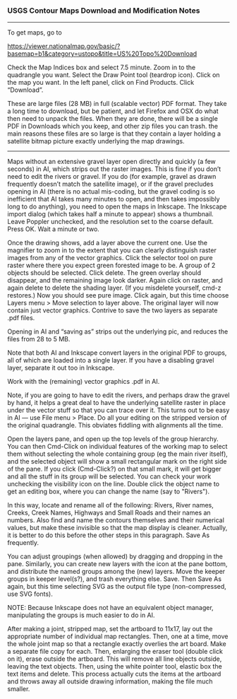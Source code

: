 ### USGS Contour Maps Download and Modification Notes
 
-------------

To get maps, go to

https://viewer.nationalmap.gov/basic/?basemap=b1&category=ustopo&title=US%20Topo%20Download


Check the Map Indices box and select 7.5 minute.  Zoom in to the quadrangle you want.  Select the Draw Point tool (teardrop icon).  Click on the map you want.  In the left panel, click on Find Products.  Click “Download”.

These are large files (28 MB) in full (scalable vector) PDF format.  They take a long time to download, but be patient, and let Firefox and OSX do what then need to unpack the files.  When they are done, there will be a single PDF in Downloads which you keep, and other zip files you can trash.  the main reasons these files are so large is that they contain a layer holding a satellite bitmap picture exactly underlying the map drawings.

-----

Maps without an extensive gravel layer open directly and quickly (a few seconds) in AI, which strips out the raster images.  This is fine if you don’t need to edit the rivers or gravel.  If you do (for example, gravel as drawn frequently doesn’t match the satellite image), or if the gravel precludes opening in AI (there is no actual mis-coding, but the gravel coding is so inefficient that AI takes many minutes to open, and then takes impossibly long to do anything), you need to open the maps in Inkscape.  The Inkscape import dialog (which takes half a minute to appear) shows a thumbnail.  Leave Poppler unchecked, and the resolution set to the coarse default.  Press OK.  Wait a minute or two.

Once the drawing shows, add a layer above the current one.  Use the magnifier to zoom in to the extent that you can clearly distinguish raster images from any of the vector graphics.  Click the selector tool on pure raster where there you expect green forested image to be. A group of 2 objects should be selected.  Click delete.  The green overlay should disappear, and the remaining image look darker.  Again click on raster, and again delete to delete the shading layer.  (If you misdelete yourself, cmd-z restores.)  Now you should see pure image.  Click again, but this time choose Layers menu > Move selection to layer above.  The original layer will now contain just vector graphics.  Contrive to save the two layers as separate .pdf files.

Opening in AI and “saving as” strips out the underlying pic, and reduces the files from 28 to 5 MB.

Note that both AI and Inkscape convert layers in the original PDF to groups, all of which are loaded into a single layer.  If you have a disabling gravel layer, separate it out too in Inkscape.

Work with the (remaining) vector graphics .pdf in AI.

Note, if you are going to have to edit the rivers, and perhaps draw the gravel by hand, it helps a great deal to have the underlying satellite raster in place under the vector stuff so that you can trace over it.  This turns out to be easy in AI — use File menu > Place.  Do all your editing on the stripped version of the original quadrangle.  This obviates fiddling with alignments all the time.

Open the layers pane, and open up the top levels of the group hierarchy.  You can then Cmd-Click on individual features of the working map to select them without selecting the whole containing group (eg the main river itself), and the selected object will show a small rectangular mark on the right side of the pane.  If you click (Cmd-Click?) on that small mark, it will get bigger and all the stuff in its group will be selected.  You can check your work unchecking the visibility icon on the line.  Double click the object name to get an editing box, where you can change the name (say to "Rivers").

In this way, locate and rename all of the following:  Rivers, River names, Creeks, Creek Names, Highways and Small Roads and their names an numbers.  Also find and name the contours themselves and their numerical values, but make these invisible so that the map display is cleaner.  Actually, it is better to do this before the other steps in this paragraph.  Save As frequently.

You can adjust groupings (when allowed) by dragging and dropping in the pane.  Similarly, you can create new layers with the icon at the pane bottom, and distribute the named groups among the (new) layers.  Move the keeper groups in  keeper level(s?), and trash everything else.  Save.  Then Save As again, but this time selecting SVG as the output file type (non-compressed, use SVG fonts).

NOTE:  Because Inkscape does not have an equivalent object manager, manipulating the groups is much easier to do in AI.

After making a joint, stripped map, set the artboard to 11x17, lay out the appropriate number of individual map rectangles.  Then, one at a time, move the whole joint map so that a rectangle exactly overlies the art board.  Make a separate file copy for each.  Then, enlarging the eraser tool (double click on it), erase outside the artboard.  This will remove all line objects outside, leaving the text objects.  Then, using the white pointer tool, elastic box the text items and delete.  This process actually cuts the items at the artboard and throws away all outside drawing information, making the file much smaller.

